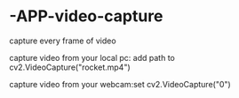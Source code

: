# -APP-video-capture
capture every frame of video

capture video from your local pc: add path to cv2.VideoCapture("rocket.mp4")

capture video from your webcam:set cv2.VideoCapture("0")
